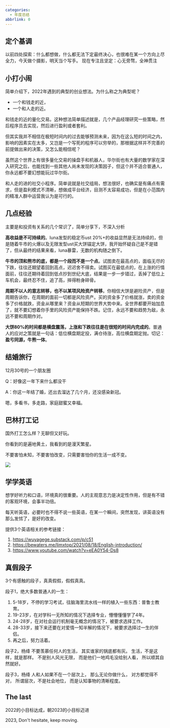 ```yaml
---
categories:
  - 年度总结
abbrlink: 0
---
```

## 定个基调

以前四处探索：什么都想做，什么都无法下定最终决心，也很难在某一个方向上尽全力，今天做个摄影，明天当个写手。
现在专注且坚定：心无旁骛，全神贯注

## 小打小闹

简单介绍下，2022年遇到的典型的创业想法。为什么称之为典型呢？
- 一个和钱走的近，
- 一个和人走的近。

和钱走的近的量化交易。这种想法简单描述就是，几个产品经理研究一些策略，然后程序员去实现，然后进行盈利或者套利。

但其实我并不相信在极短时间内的过去能够预测未来，因为在这么短的时间之内，影响的因素实在太多，又岂是一个写死的程序可以穷举的，那根据这样并不完善的前提做出来的决策，又怎么能相信呢？

虽然这个世界上有很多量化交易的操盘手和机器人，华尔街也有大量的数学家在深入研究之后，也能找到一些其他人尚未发现的决策因子，但这个并不适合普通人，你永远都不要幻想能玩过华尔街。

和人走的进的社交小程序。简单说就是社交组局，想法很好，也确实是有痛点有需求，但是盈利模式不清晰，想做成平台经济，目测不太容易成功，但是在小范围内的精准人群中运营我认为是可行的。

## 几点经验

主要是和投资有关系的几个常识了，简单分享下，不深入分析

**高收益是不可持续的**。luna发型的稳定币ust 20%+的收益显然是无法持续的，但是随着牛市的火爆以及无限发型ust买大饼锚定大饼，我开始怀疑自己是不是错了，但从最终的结果来看，luna暴雷，无数的机构随之倒下。

**牛市的顶和熊市的底，都是一个段而不是一个点**。试图卖在最高点的，面临无尽的下跌，往往还期望着回到高点，迟迟舍不得卖。试图买在最低点的，在上涨的行情面前，往往还期待着回到低点抄到世纪大底，结果是一步一步错过，丢掉了低位上车机会，最终忍不住，追了高，摔得粉身碎骨。

**周期不以人的意志转移，也不以某项风险资产转移**。你相信大饼是避险资产，但是周期告诉你，在周期的面前一切都是风险资产。买的资金多了价格就涨，卖的资金多了价格就跌，资金从哪里来？资金从短期的世界大势中来。全世界都要开始加息了，就不要幻想着你手里的风险资产能保持不跌。记住，永远不要和趋势为敌，永远不要和周期作对。

**大饼80%的时间都是横盘震荡，上涨和下跌往往是在很短的时间内完成的**。普通人的应对之策就是一句话：低位横盘期定投，满仓待涨，高位横盘期定抛。切记：**盈亏同源，牛熊一体**。

## 结婚旅行

12月30号的一个朋友圈 

Q：好像这一年下来什么都没干

A：你这一年结了婚，还出去溜达了几个月，还没感染新冠。 

嗯，多看书，多走路，家庭甜蜜又幸福。

## 巴林打工记

国外打工怎么样？无聊但又好玩。

你看到的是遍地黄土，我看到的是漫天繁星。

不要害怕未知，不要害怕改变，只需要害怕你的生活一成不变。

![](https://suncle-public.oss-cn-shenzhen.aliyuncs.com/uPic/Xq47ut-1673726419470.png)

## 学学英语

想学好听力和口语，环境真的很重要。人的主观意志力是决定性作用，但是有不错的客观环境，会事半功倍。

每天听英语，必要时也不得不说一些英语，在某一个瞬间，突然发现，讲英语没有那么发怵了，是好的改变。

提供3个英语相关的参考链接：

1. https://wuyagege.substack.com/p/c51
2. https://bewaters.me/limxtop/2021/08/18/English-introduction/
3. https://www.youtube.com/watch?v=eEA0Y54-Ds8

## 真假段子
3个有感触的段子，真真假假，假假真真。

段子1，绝大多数普通人的一生：
1. 5-18岁，不停的学习考试，往脑海里流水线一样的植入一些东西：普鲁士教育。
2. 19-23岁，在对学科一无所知的情况下选择专业，懵懵懂懂学了4年。
3. 24-28岁，在对社会运行机制毫无概念的情况下，被要求选择工作。
4. 28-33岁，接下来还要在对爱情一知半解的情况下，被要求选择过一生的伴侣。
5. 再之后，努力活着。

段子2，杨绛
不要羡慕任何人的生活， 其实谁家的锅底都有灰。 生活，不是这样，就是那样。 不是别人风光无限， 而是他们一地鸡毛没给别人看， 所以顺其自然就好。

段子3，杨绛
人和人如果不在一个层次上， 那么无论你做什么， 对方都觉得不对， 所谓层次，不是社会地位， 而是认知事物的清晰程度。 

## The last

2022的小目标达成，朝2023的小目标迈进

2023, Don't hesitate, keep moving.

